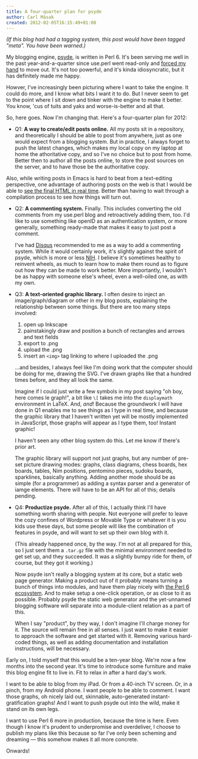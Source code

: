 ```yaml
---
title: A four-quarter plan for psyde
author: Carl Mäsak
created: 2012-02-05T16:15:49+01:00
---
```

*(If this blog had had a tagging system, this post would have been tagged "meta". You have been warned.)*

My blogging engine, [psyde](http://github.com/masak/psyde), is written in Perl 6. It's been serving me well in the past year-and-a-quarter since use.perl went read-only and [forced my hand](http://strangelyconsistent.org/blog/dog-food-with-a-distinct-perl6-flavor) to move out. It's not too powerful, and it's kinda idiosyncratic, but it has definitely made me happy.

Howver, I've increasingly been picturing where I want to take the engine. It could do more, and I know what bits I want it to do. But I never seem to get to the point where I sit down and tinker with the engine to make it better. You know, 'cus of tuits and yaks and worse-is-better and all that.

So, here goes. Now I'm changing that. Here's a four-quarter plan for 2012:

*   Q1: **A way to create/edit posts online.** All my posts sit in a repository, and theoretically I should be able to post from anywhere, just as one would expect from a blogging system. But in practice, I always forget to push the latest changes, which makes my local copy on my laptop at home the athoritative copy, and so I've no choice but to post from home. Better then to author all the posts online, to store the post sources on the server, and to have those be the authoritative copy.

   Also, while writing posts in Emacs is hard to beat from a text-editing perspective, one advantage of authoring posts on the web is that I would be able to [see the final HTML in real time](http://www.showdown.im/). Better than having to wait through a compilation process to see how things will turn out.

*   Q2: **A commenting system.** Finally. This includes converting the old comments from my use.perl blog and retroactively adding them, too. I'd like to use something like openID as an authentication system, or more generally, something ready-made that makes it easy to just post a comment.

    I've had [Disqus](http://www.disqus.com/) recommended to me as a way to add a commenting system. While it would certainly work, it's slightly against the spirit of psyde, which is more or less [NIH](http://en.wikipedia.org/wiki/Not_invented_here). I believe it's sometimes healthy to reinvent wheels, as much to learn how to make them round as to figure out how they can be made to work better. More importantly, I wouldn't be as happy with someone else's wheel, even a well-oiled one, as with my own.

*   Q3: **A text-oriented graphic library.** I often desire to inject an image/graph/diagram or other in my blog posts, explaining the relationship between some things. But there are too many steps involved:

    1. open up Inkscape
    2. painstakingly draw and position a bunch of rectangles and arrows and text fields
    3. export to .png
    4. upload the .png
    5. insert an `<img>` tag linking to where I uploaded the .png

    ...and besides, I always feel like I'm doing work that the computer should be doing for me, drawing the SVG. I've drawn graphs like that a hundred times before, and they all look the same.

    Imagine if I could just write a few symbols in my post saying "oh boy, here comes le graph!", a bit like `\[` takes me into the `displaymath` environment in LaTeX. And, *and*! Because the groundwork I will have done in Q1 enables me to see things as I type in real time, and because the graphic library that I haven't written yet will be mostly implemented in JavaScript, those graphs will appear as I type them, too! Instant graphic!

    I haven't seen any other blog system do this. Let me know if there's prior art.

    The graphic library will support not just graphs, but any number of pre-set picture drawing modes: graphs, class diagrams, chess boards, hex boards, tables, Nim positions, pentomino pieces, sudoku boards, sparklines, basically anything. Adding another mode should be as simple (for a programmer) as adding a syntax parser and a generator of iamge elements. There will have to be an API for all of this; details pending.

*   Q4: **Productize psyde.** After all of this, I actually think I'll have something worth sharing with people. Not everyone will prefer to leave the cozy confines of Wordpress or Movable Type or whatever it is you kids use these days, but some people will like the combination of features in psyde, and will want to set up their own blog with it.

    (This already happened once, by the way. I'm not at all prepared for this, so I just sent them a `.tar.gz` file with the minimal environment needed to get set up, and they succeeded. It was a slightly bumpy ride for them, of course, but they got it working.)

    Now psyde isn't really a blogging system at its core, but a static web page generator. Making a product out of it probably means turning a bunch of things into modules, and have them play nicely with [the Perl 6 ecosystem](http://modules.perl6.org/). And to make setup a one-click operation, or as close to it as possible. Probably psyde the static web generator and the yet-unnamed blogging software will separate into a module-client relation as a part of this.

    When I say "product", by they way, I don't imagine I'll charge money for it. The source will remain free in all senses. I just want to make it easier to approach the software and get started with it. Removing various hard-coded things, as well as adding documentation and installation instructions, will be necessary.

Early on, I told myself that this would be a ten-year blog. We're now a few months into the second year. It's time to introduce some furniture and make this blog engine fit to live in. Fit to relax in after a hard day's work.

I want to be able to blog from my iPad. Or from a 40-inch TV screen. Or, in a pinch, from my Android phone. I want people to be able to comment. I want those graphs, oh nicely laid out, skinnable, auto-generated instant-gratification graphs! And I want to push psyde out into the wild, make it stand on its own legs.

I want to use Perl 6 more in production, because the time is here. Even though I know it's prudent to underpromise and overdeliver, I choose to publish my plans like this because so far I've only been scheming and dreaming &mdash; this somehow makes it all more concrete.

Onwards!
